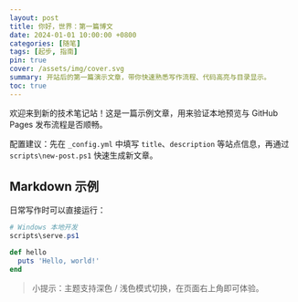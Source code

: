 ```yaml
---
layout: post
title: 你好，世界：第一篇博文
date: 2024-01-01 10:00:00 +0800
categories: [随笔]
tags: [起步, 指南]
pin: true
cover: /assets/img/cover.svg
summary: 开站后的第一篇演示文章，带你快速熟悉写作流程、代码高亮与目录显示。
toc: true
---
```


欢迎来到新的技术笔记站！这是一篇示例文章，用来验证本地预览与 GitHub Pages 发布流程是否顺畅。

配置建议：先在 `_config.yml` 中填写 `title`、`description` 等站点信息，再通过 `scripts\new-post.ps1` 快速生成新文章。

## Markdown 示例

日常写作时可以直接运行：

```powershell
# Windows 本地开发
scripts\serve.ps1
```

```ruby
def hello
  puts 'Hello, world!'
end
```

> 小提示：主题支持深色 / 浅色模式切换，在页面右上角即可体验。